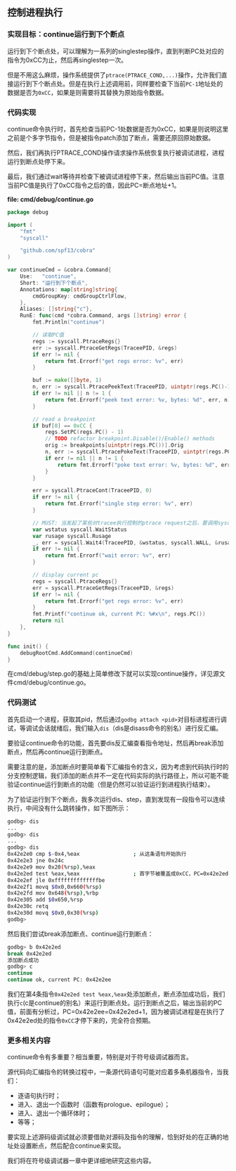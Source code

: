 ## 控制进程执行

### 实现目标：continue运行到下个断点

运行到下个断点处，可以理解为一系列的singlestep操作，直到判断PC处对应的指令为0xCC为止，然后再singlestep一次。

但是不用这么麻烦，操作系统提供了`ptrace(PTRACE_COND,...)`操作，允许我们直接运行到下个断点处。但是在执行上述调用前，同样要检查下当前`PC-1`地址处的数据是否为`0xCC`，如果是则需要将其替换为原始指令数据。

### 代码实现

continue命令执行时，首先检查当前PC-1处数据是否为0xCC，如果是则说明这里之前是个多字节指令，但是被指令patch添加了断点，需要还原回原始数据。

然后，我们再执行PTRACE_COND操作请求操作系统恢复执行被调试进程，进程运行到断点处停下来。

最后，我们通过wait等待并检查下被调试进程停下来，然后输出当前PC值。注意当前PC值是执行了0xCC指令之后的值，因此PC=断点地址+1。

**file: cmd/debug/continue.go**

```go
package debug

import (
	"fmt"
	"syscall"

	"github.com/spf13/cobra"
)

var continueCmd = &cobra.Command{
	Use:   "continue",
	Short: "运行到下个断点",
	Annotations: map[string]string{
		cmdGroupKey: cmdGroupCtrlFlow,
	},
	Aliases: []string{"c"},
	RunE: func(cmd *cobra.Command, args []string) error {
		fmt.Println("continue")

		// 读取PC值
		regs := syscall.PtraceRegs{}
		err := syscall.PtraceGetRegs(TraceePID, &regs)
		if err != nil {
			return fmt.Errorf("get regs error: %v", err)
		}

		buf := make([]byte, 1)
		n, err := syscall.PtracePeekText(TraceePID, uintptr(regs.PC()-1), buf)
		if err != nil || n != 1 {
			return fmt.Errorf("peek text error: %v, bytes: %d", err, n)
		}

		// read a breakpoint
		if buf[0] == 0xCC {
			regs.SetPC(regs.PC() - 1)
			// TODO refactor breakpoint.Disable()/Enable() methods
			orig := breakpoints[uintptr(regs.PC())].Orig
			n, err := syscall.PtracePokeText(TraceePID, uintptr(regs.PC()), []byte{orig})
			if err != nil || n != 1 {
				return fmt.Errorf("poke text error: %v, bytes: %d", err, n)
			}
		}

		err = syscall.PtraceCont(TraceePID, 0)
		if err != nil {
			return fmt.Errorf("single step error: %v", err)
		}

		// MUST: 当发起了某些对tracee执行控制的ptrace request之后，要调用syscall.Wait等待并获取tracee状态变化
		var wstatus syscall.WaitStatus
		var rusage syscall.Rusage
		_, err = syscall.Wait4(TraceePID, &wstatus, syscall.WALL, &rusage)
		if err != nil {
			return fmt.Errorf("wait error: %v", err)
		}

		// display current pc
		regs = syscall.PtraceRegs{}
		err = syscall.PtraceGetRegs(TraceePID, &regs)
		if err != nil {
			return fmt.Errorf("get regs error: %v", err)
		}
		fmt.Printf("continue ok, current PC: %#x\n", regs.PC())
		return nil
	},
}

func init() {
	debugRootCmd.AddCommand(continueCmd)
}
```

在cmd/debug/step.go的基础上简单修改下就可以实现continue操作，详见源文件cmd/debug/continue.go。

### 代码测试

首先启动一个进程，获取其pid，然后通过`godbg attach <pid>`对目标进程进行调试，等调试会话就绪后，我们输入`dis`（dis是disass命令的别名）进行反汇编。

要验证continue命令的功能，首先要dis反汇编查看指令地址，然后再break添加断点，然后再continue运行到断点。

需要注意的是，添加断点时要简单看下汇编指令的含义，因为考虑到代码执行时的分支控制逻辑，我们添加的断点并不一定在代码实际的执行路径上，所以可能不能验证continue运行到断点的功能（但是仍然可以验证运行到进程执行结束）。

为了验证运行到下个断点，我多次运行dis、step，直到发现有一段指令可以连续执行，中间没有什么跳转操作，如下图所示：

```bash
godbg> dis
...
godbg> dis
...
godbg> dis
0x42e2e0 cmp $-0x4,%eax                 ; 从这条语句开始执行
0x42e2e3 jne 0x24c
0x42e2e9 mov 0x20(%rsp),%eax
0x42e2ed test %eax,%eax                 ; 首字节被覆盖成0xCC，PC=0x42e2ed+1
0x42e2ef jle 0xffffffffffffffbe
0x42e2f1 movq $0x0,0x660(%rsp)
0x42e2fd mov 0x648(%rsp),%rbp
0x42e305 add $0x650,%rsp
0x42e30c retq
0x42e30d movq $0x0,0x30(%rsp)
godbg> 
```

然后我们尝试break添加断点、continue运行到断点：

```bash
godbg> b 0x42e2ed
break 0x42e2ed
添加断点成功
godbg> c
continue
continue ok, current PC: 0x42e2ee
```

我们在第4条指令`0x42e2ed test %eax,%eax`处添加断点，断点添加成功后，我们执行`c`(c是continue的别名）来运行到断点处。运行到断点之后，输出当前的PC值，前面有分析过，PC=0x42e2ee=0x42e2ed+1，因为被调试进程是在执行了0x42e2ed处的指令`0xCC`才停下来的，完全符合预期。

### 更多相关内容

continue命令有多重要？相当重要，特别是对于符号级调试器而言。

源代码向汇编指令的转换过程中，一条源代码语句可能对应着多条机器指令，当我们：

- 逐语句执行时；
- 进入、退出一个函数时（函数有prologue、epilogue）；
- 进入、退出一个循环体时；
- 等等；

要实现上述源码级调试就必须要借助对源码及指令的理解，恰到好处的在正确的地址处设置断点，然后配合continue来实现。

我们将在符号级调试器一章中更详细地研究这些内容。